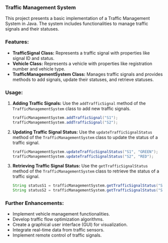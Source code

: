  ### Traffic Management System

This project presents a basic implementation of a Traffic Management System in Java. The system includes functionalities to manage traffic signals and their statuses.

### Features:

- **TrafficSignal Class:** Represents a traffic signal with properties like signal ID and status.
- **Vehicle Class:** Represents a vehicle with properties like registration number and vehicle type.
- **TrafficManagementSystem Class:** Manages traffic signals and provides methods to add signals, update their statuses, and retrieve statuses.

### Usage:

1. **Adding Traffic Signals:** Use the `addTrafficSignal` method of the `TrafficManagementSystem` class to add new traffic signals.
    
    ```java
    trafficManagementSystem.addTrafficSignal("S1");
    trafficManagementSystem.addTrafficSignal("S2");
    
    ```
    
2. **Updating Traffic Signal Status:** Use the `updateTrafficSignalStatus` method of the `TrafficManagementSystem` class to update the status of a traffic signal.
    
    ```java
    trafficManagementSystem.updateTrafficSignalStatus("S1", "GREEN");
    trafficManagementSystem.updateTrafficSignalStatus("S2", "RED");
    
    ```
    
3. **Retrieving Traffic Signal Status:** Use the `getTrafficSignalStatus` method of the `TrafficManagementSystem` class to retrieve the status of a traffic signal.
    
    ```java
    String statusS1 = trafficManagementSystem.getTrafficSignalStatus("S1");
    String statusS2 = trafficManagementSystem.getTrafficSignalStatus("S2");
    
    ```
    

### Further Enhancements:

- Implement vehicle management functionalities.
- Develop traffic flow optimization algorithms.
- Create a graphical user interface (GUI) for visualization.
- Integrate real-time data from traffic sensors.
- Implement remote control of traffic signals.
